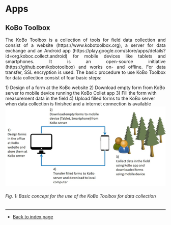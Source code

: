 # Apps

## KoBo Toolbox

<p align="justify">The  KoBo  Toolbox  is  a  collection  of  tools  for  field  data  collection  and  consist  of  a website (https://www.kobotoolbox.org), a server for data exchange and an Android app (https://play.google.com/store/apps/details?id=org.koboc.collect.android) for mobile devices like tablets and smartphones. It is an open-source initiative (https://github.com/kobotoolbox) and works on- and offline. For data transfer, SSL encryption is used. The basic procedure to use KoBo Toolbox for data collection consist of four basic steps:<p>   
1)  Design of a form at the KoBo website 
2)  Download empty form from KoBo server to mobile device running the KoBo Collet app 
3)  Fill the form with measurement data in the field 
4)  Upload filled forms to the KoBo server when data collection is finished and a internet connection is available 

<img src="../images/kobo_cycle.jpg" alt="Tree rings" class="inline" width="600"/>

###### Fig. 1: Basic concept for the use of the KoBo Toolbox for data collection 


---  
* [Back to index page](../index.md)
